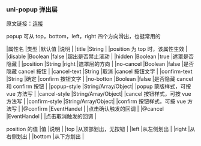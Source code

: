### uni-popup 弹出层
原文链接：[连接](https://ext.dcloud.net.cn/plugin?id=320)


popup 可从 top，bottom，left，right 四个方向滑出，也挺常用的


|属性名			|类型				|默认值	|说明								|
|title			|String				|		|position 为 top 时，该属性生效		|
|disable		|Boolean			|false	|超出是否禁止滚动					|
|hidden			|Boolean			|true	|遮罩是否隐藏						|
|position		|String				|right	|遮罩层的方向						|
|no-cancel		|Boolean			|false	|是否隐藏 cancel 按钮				|
|cancel-text	|String				|取消	|cancel 按钮文字						|
|confirm-text	|String				|确定	|confirm 按钮文字					|
|no-botton		|Boolean			|false	|是否隐藏 cancel 和 confirm 按钮		|
|popup-style	|String/Array/Object|		|popup 蒙版样式，可按 vue 方法写		|
|cancel-style	|String/Array/Object|		|cancel 按钮样式，可按 vue 方法写	|
|confirm-style	|String/Array/Object|		|confirm 按钮样式，可按 vue 方法写	|
|@confirm		|EventHandel		|		|点击确认触发的回调					|
|@cancel		|EventHandel		|		|点击取消触发的回调					|


position 的值
|值		|说明				|
|top	|从顶部划出，无按钮	|
|left	|从左侧划出			|
|right	|从右侧划出			|
|bottom	|从下方划出			|